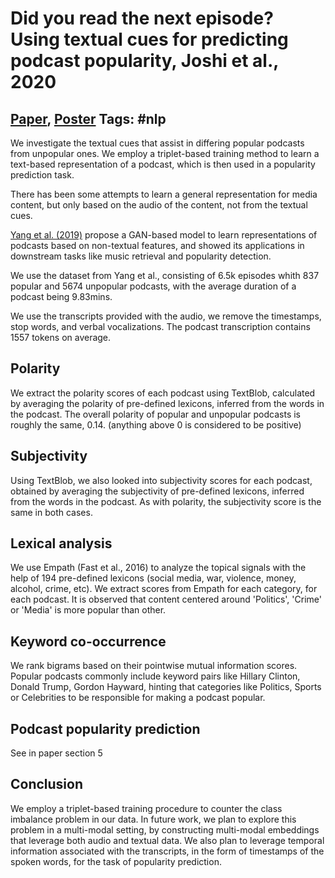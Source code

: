 # Did you read the next episode? Using textual cues for predicting podcast popularity, Joshi et al., 2020

## [Paper](https://drive.google.com/file/d/1fPwzroOnWXRD91jYB9RybaueIB3W4P9T/view), [Poster](https://drive.google.com/file/d/1i253hj5qXooFgazL22x4r8zJBsMisPEr/view) Tags: \#nlp

We investigate the textual cues that assist in differing popular podcasts from unpopular ones. We employ a triplet-based training method to learn a text-based representation of a podcast, which is then used in a popularity prediction task.

There has been some attempts to learn a general representation for media content, but only based on the audio of the content, not from the textual cues.

[Yang et al. (2019)](https://dl.acm.org/doi/10.1145/3289600.3290993) propose a GAN-based model to learn representations of podcasts based on non-textual features, and showed its applications in downstream tasks like music retrieval and popularity detection.

We use the dataset from Yang et al., consisting of 6.5k episodes whith 837 popular and 5674 unpopular podcasts, with the average duration of a podcast being 9.83mins.

We use the transcripts provided with the audio, we remove the timestamps, stop words, and verbal vocalizations. The podcast transcription contains 1557 tokens on average.

## Polarity

We extract the polarity scores of each podcast using TextBlob, calculated by averaging the polarity of pre-defined lexicons, inferred from the words in the podcast. The overall polarity of popular and unpopular podcasts is roughly the same, 0.14. (anything above 0 is considered to be positive)

## Subjectivity

Using TextBlob, we also looked into subjectivity scores for each podcast, obtained by averaging the subjectivity of pre-defined lexicons, inferred from the words in the podcast. As with polarity, the subjectivity score is the same in both cases.

## Lexical analysis

We use Empath (Fast et al., 2016) to analyze the topical signals with the help of 194 pre-defined lexicons (social media, war, violence, money, alcohol, crime, etc). We extract scores from Empath for each category, for each podcast. It is observed that content centered around 'Politics', 'Crime' or 'Media' is more popular than other.

## Keyword co-occurrence

We rank bigrams based on their pointwise mutual information scores. Popular podcasts commonly include keyword pairs like Hillary Clinton, Donald Trump, Gordon Hayward, hinting that categories like Politics, Sports or Celebrities to be responsible for making a podcast popular.

## Podcast popularity prediction

See in paper section 5

## Conclusion

We employ a triplet-based training procedure to counter the class imbalance problem in our data. In future work, we plan to explore this problem in a multi-modal setting, by constructing multi-modal embeddings that leverage both audio and textual data. We also plan to leverage temporal information associated with the transcripts, in the form of timestamps of the spoken words, for the task of popularity prediction.
